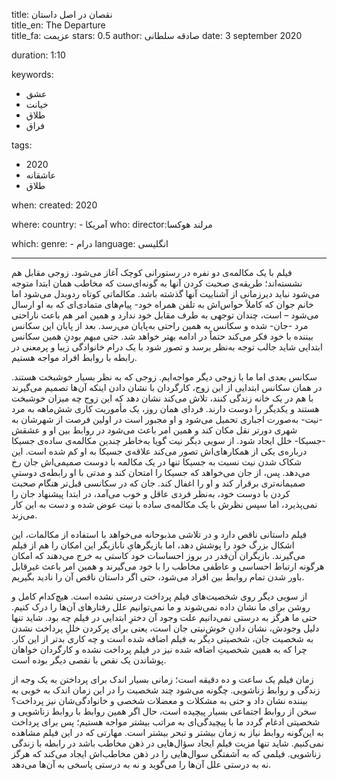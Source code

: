 
title: نقصان در اصل داستان  
title_en: The Departure  
title_fa: عزیمت 
stars: 0.5
author: صادقه سلطانی 
date: 3 september 2020

duration: 1:10

keywords:
  - عشق
  - خیانت
  - طلاق
  - فراق 

tags:
  - 2020
  - عاشقانه
  - طلاق  

when:
  created: 2020

where:
  country:
    - آمریکا
who:
  director:مرلند هوکسا

which:
  genre:
    -  درام
  language: انگلیسی 

---

فیلم با یک مکالمه‌ی دو نفره در رستورانی کوچک آغاز می‌شود. زوجی مقابل هم نشسته‌اند؛ طریقه‌ی صحبت کردن آنها به گونه‌ای‌ست که مخاطب همان ابتدا متوجه می‌شود نباید دیرزمانی از آشناییت آنها گذشته باشد. مکالماتی کوتاه ردوبدل می‌شود اما خانم جوان که کاملاً حواس‌اش به تلفن همراه خود- پیام‌های متمادی‌ای که به او ارسال می‌شود – است، چندان توجهی به طرف مقابل خود ندارد و همین امر هم باعث ناراحتی مرد -جان- شده و سکانس به همین راحتی به‌پایان می‌رسد. بعد از پایان این سکانس بیننده با خود فکر می‌کند حتماً در ادامه بهتر خواهد شد. حتی مبهم بودنِ همین سکانس ابتدایی شاید جالب توجه به‌نظر برسد و تصور شود با یک درام خانوادگی زیبا و پرمعنی در رابطه با روابط افراد مواجه هستیم.

سکانس بعدی اما ما با زوجی دیگر مواجه‌ایم. زوجی که به نظر بسیار خوشبخت هستند. در همان سکانس ابتدایی از این زوج، کارگردان با نشان دادن اینکه آن‌ها تصمیم می‌گیرند با هم در یک خانه زندگی کنند، تلاش می‌کند نشان دهد که این زوج چه میزان خوشبخت هستند و یکدیگر را دوست دارند. فردای همان روز، یک مأموریت کاری شش‌ماهه به مرد -نیت- به‌صورت اجباری تحمیل می‌شود و او مجبور است در اولین فرصت از شهرشان به شهری دورتر نقل مکان کند و همین امر باعث می‌شود در روابط بین او و عشقش -جسیکا- خلل ایجاد شود. از سویی دیگر نیت گویا به‌خاطر چندین مکالمه‌ی ساده‌ی جسیکا درباره‌ی یکی از همکارهای‌اش تصور می‌کند علاقه‌ی جسیکا به او کم شده است. این شکاک شدن نیت نسبت به جسیکا تنها در یک مکالمه با دوست صمیمی‌اش جان رخ می‌دهد. پس، از جان می‌خواهد که جسیکا را امتحان کند و مدتی با او رابطه‌ی دوستیِ صمیمانه‌‌تری برقرار کند و او را اغفال کند‌. جان که در سکانسی قبل‌تر هنگام صحبت کردن با دوست خود، به‌نظر فردی عاقل و خوب می‌آمد، در ابتدا پیشنهاد جان را نمی‌پذیرد، اما سپس نظرش با یک مکالمه‌ی ساده با نیت عوض شده و دست به این کار می‌زند.

فیلم داستانی ناقص دارد و در تلاشی مذبوحانه می‌خواهد با استفاده از مکالمات، این اشکال بزرگ خود را پوشش دهد، اما بازیگرهایِ نابازیگر این امکان را هم از فیلم می‌گیرند. بازیگران آن‌قدر در بروز احساسات خود کاستی به خرج می‌دهند که امکان هرگونه ارتباط احساسی و عاطفی مخاطب را با خود می‌گیرند و همین امر باعث غیرقابل باور شدن تمام روابط بین افراد می‌شود، حتی اگر داستان ناقص آن را نادید بگیریم.

از سویی دیگر روی شخصیت‌های فیلم پرداخت درستی نشده است. هیچ‌کدام کامل و روشن برای ما نشان داده‌ نمی‌شوند و ما نمی‌توانیم علل رفتارهای آن‌ها را درک کنیم. حتی ما هرگز به درستی نمی‌دانیم علت وجود آن دخترِ ابتدایی در فیلم چه بود. شاید تنها دلیل وجودش، نشان دادنِ خوش‌نیتی جان است، یعنی برای پرکردن خللِ پرداخت نشدن به شخصیت جان، شخصیتی دیگر به فیلم اضافه شده است و چه کاری بدتر از این کار. چرا که به همین شخصیتِ اضافه شده نیز در فیلم پرداخت نشده و کارگردان خواهان پوشاندن یک نقص با نقصی دیگر بوده است.

زمان فیلم یک ساعت و ده دقیقه است؛ زمانی بسیار اندک برای پرداختن به یک وجه از زندگی و روابط زناشویی. چگونه می‌شود چند شخصیت را در این زمان اندک به خوبی به بیننده نشان داد و حتی به مشکلات و معضلات شخصی و خانوادگی‌شان نیز پرداخت؟ سخن از روابط اجتماعی بسیار پیچیده است، حال اگر همین روابط با روابط زناشویی و شخصیتی ادغام گردد ما با پیچیدگی‌ای به مراتب بیشتر مواجه هستیم؛ پس برای پرداخت به این‌گونه روابط نیاز به زمان بیشتر و تبحر بیشتر است. مهارتی که در این فیلم مشاهده نمی‌کنیم. شاید تنها مزیت فیلم ایجاد سؤال‌هایی در ذهن مخاطب باشد در رابطه با زندگی زناشویی. فیلمی که به آشفتگی سوال‌هایی را در ذهن مخاطب‌اش ایجاد می‌کند که هرگز نه به درستی علل آن‌ها را می‌گوید و نه به درستی پاسخی به آن‌ها می‌دهد.